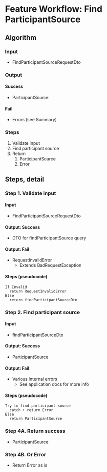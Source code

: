 # Feature Workflow: Find ParticipantSource

## Algorithm

### Input

- FindParticipantSourceRequestDto

### Output

#### Success

- ParticipantSource

#### Fail

- Errors (see Summary)

### Steps

1. Validate input
2. Find participant source
3. Return
   1. ParticipantSource
   2. Error

## Steps, detail

### Step 1. Validate input

#### Input

- FindParticipantSourceRequestDto

#### Output: Success

- DTO for findParticipantSource query

#### Output: Fail

- RequestInvalidError
  - Extends BadRequestException

#### Steps (pseudocode)

```
If Invalid
  return RequestInvalidError
Else
  return findParticipantSourceDto
```

### Step 2. Find participant source

#### Input

- findParticipantSourceDto

#### Output: Success

- ParticipantSource

#### Output: Fail

- Various internal errors
  - See application docs for more info

#### Steps (pseudocode)

```
Try to find participant source
  catch + return Error
Else
  return ParticipantSource
```

### Step 4A. Return success

- ParticipantSource

### Step 4B. Or Error

- Return Error as is
